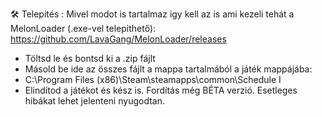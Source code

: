 🛠 Telepités :
Mivel modot is tartalmaz igy kell az is ami kezeli tehát a MelonLoader (.exe-vel telepithető): https://github.com/LavaGang/MelonLoader/releases

- Töltsd le és bontsd ki a .zip fájlt
- Másold be ide az összes fájlt a mappa tartalmából a játék mappájába:
- C:\Program Files (x86)\Steam\steamapps\common\Schedule I
- Elindítod a játékot és kész is. Fordítás még BÉTA verzió. Esetleges hibákat lehet jelenteni nyugodtan.
